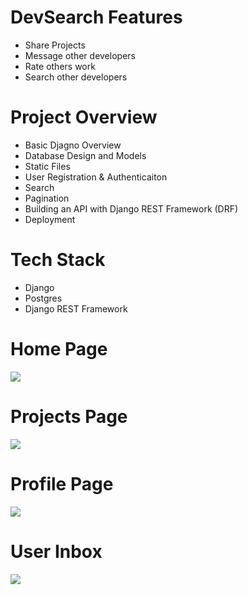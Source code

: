 # DevSearch Features

-   Share Projects
-   Message other developers
-   Rate others work
-   Search other developers

# Project Overview

-   Basic Djagno Overview
-   Database Design and Models
-   Static Files
-   User Registration & Authenticaiton
-   Search
-   Pagination
-   Building an API with Django REST Framework (DRF)
-   Deployment

# Tech Stack

-   Django
-   Postgres
-   Django REST Framework

# Home Page

<img src="./resources/images/Devsearch Home.jpg">

# Projects Page

<img src="./resources/images/DevSearch Projects.jpg">

# Profile Page

<img src="./resources/images/Devsearch Profile.jpg">

# User Inbox

<img src="./resources/images/Devsearch Inbox.jpg">
